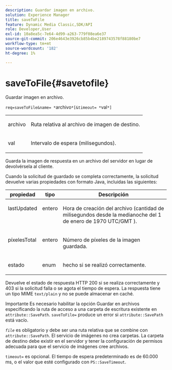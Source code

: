 ```yaml
---
description: Guardar imagen en archivo.
solution: Experience Manager
title: saveToFile
feature: Dynamic Media Classic,SDK/API
role: Developer,User
exl-id: 10a8ea5c-7e64-4d99-a263-779f08ea6e37
source-git-commit: 206e4643e3926cb85b4be2189743578f88180be7
workflow-type: tm+mt
source-wordcount: '182'
ht-degree: 1%

---
```


# saveToFile{#savetofile}

Guardar imagen en archivo.

`req=saveToFile&name= *`archivo`*[&timeout= *`val`*]`

<table id="simpletable_5674FD9655FE4CDDB0E5DC8655890A66"> 
 <tr class="strow"> 
  <td class="stentry"> <p><span class="varname"> archivo</span> </p> </td> 
  <td class="stentry"> <p>Ruta relativa al archivo de imagen de destino. </p></td> 
 </tr> 
 <tr class="strow"> 
  <td class="stentry"> <p><span class="varname"> val</span> </p></td> 
  <td class="stentry"> <p>Intervalo de espera (milisegundos). </p></td> 
 </tr> 
</table>

Guarda la imagen de respuesta en un archivo del servidor en lugar de devolvérsela al cliente.

Cuando la solicitud de guardado se completa correctamente, la solicitud devuelve varias propiedades con formato Java, incluidas las siguientes:

<table id="table_8BA8F75A0B7241BAB9B4359F97C21137"> 
 <thead> 
  <tr> 
   <th class="entry"> <b> propiedad</b> </th> 
   <th class="entry"> <b> tipo</b> </th> 
   <th class="entry"> <b> Descripción</b> </th> 
  </tr> 
 </thead>
 <tbody> 
  <tr valign="top"> 
   <td> <p> <span class="codeph"> lastUpdated</span> </p> </td> 
   <td> <p> entero </p> </td> 
   <td> <p>Hora de creación del archivo (cantidad de milisegundos desde la medianoche del 1 de enero de 1970 UTC/GMT ). </p> </td> 
  </tr> 
  <tr valign="top"> 
   <td> <p> <span class="codeph"> píxelesTotal</span> </p> </td> 
   <td> <p> entero </p> </td> 
   <td> <p> Número de píxeles de la imagen guardada. </p> </td> 
  </tr> 
  <tr valign="top"> 
   <td> <p> <span class="codeph"> estado</span> </p> </td> 
   <td> <p> enum </p> </td> 
   <td> <p> <span class="codeph"> hecho</span> si se realizó correctamente. </p> </td> 
  </tr> 
 </tbody> 
</table>

Devuelve el estado de respuesta HTTP 200 si se realiza correctamente y 403 si la solicitud falla o se agota el tiempo de espera. La respuesta tiene un tipo MIME `text/plain` y no se puede almacenar en caché.

Importante Es necesario habilitar la opción Guardar en archivos especificando la ruta de acceso a una carpeta de escritura existente en `attribute::SavePath`. `saveToFile=` produce un error si `attribute::SavePath` está vacío.

*`file`* es obligatorio y debe ser una ruta relativa que se combine con `attribute::SavePath`. El servicio de imágenes no crea carpetas. La carpeta de destino debe existir en el servidor y tener la configuración de permisos adecuada para que el servicio de imágenes cree archivos.

`timeout=` es opcional. El tiempo de espera predeterminado es de 60.000 ms, o el valor que esté configurado con `PS::SaveTimeout`.
